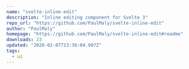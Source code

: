 ```yaml
---
name: "svelte-inline-edit"
description: "Inline editing component for Svelte 3"
repo_url: "https://github.com/PaulMaly/svelte-inline-edit"
author: "PaulMaly"
homepage: "https://github.com/PaulMaly/svelte-inline-edit#readme"
downloads: 23
updated: "2020-02-07T13:36:04.997Z"
tags: 
  - ui
---
```


